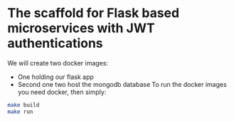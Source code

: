 # The scaffold for Flask based microservices with JWT authentications
We will create two docker images:
* One holding our flask app 
* Second one two host the mongodb database 
To run the docker images you need docker, then simply:
```bash
make build
make run 
```
